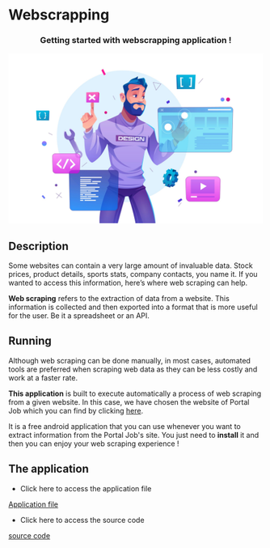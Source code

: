 # Webscrapping

<div align="center">
  <h3 align="center">Getting started with webscrapping application !</h3>
</div>

![Web scrapping](./webs.jfif)

## Description

Some websites can contain a very large amount of invaluable data. Stock prices, product details, sports stats, company contacts, you name it.
If you wanted to access this information, here’s where web scraping can help.

<b>Web scraping</b> refers to the extraction of data from a website. This information is collected and then exported into a format that is more useful for the user. Be it a spreadsheet or an API.

## Running

Although web scraping can be done manually, in most cases, automated tools are preferred when scraping web data as they can be less costly and work at a faster rate.

<b>This application</b> is built to execute automatically a process of web scraping from a given website. In this case, we have chosen the website of Portal Job which you can find by clicking <a href="https://www.portaljob-madagascar.com/">here</a>.

It is a free android application that you can use whenever you want to extract information from the Portal Job's site. You just need to <b>install</b> it and then you can enjoy your web scraping experience !

## The application 

* Click here to access the application file

<a href="https://github.com/Tiantsoa79/Webscraping/tree/main/File">Application file</a>

* Click here to access the source code

<a href="https://github.com/Tiantsoa79/Webscraping/tree/main/Source%20code">source code</a>
